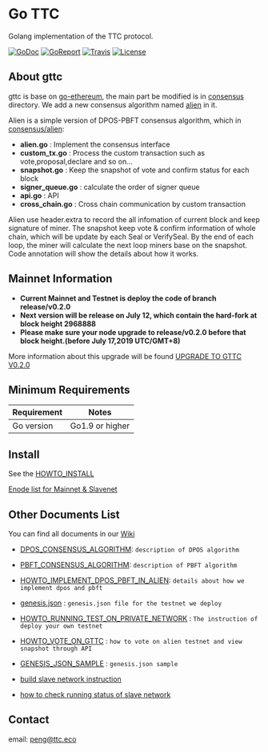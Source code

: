 # Go TTC

Golang implementation of the TTC protocol.

[![GoDoc](https://img.shields.io/badge/godoc-reference-blue.svg)](https://godoc.org/github.com/awesome-chain/Xchain)
[![GoReport](https://goreportcard.com/badge/github.com/awesome-chain/Xchain)](https://goreportcard.com/report/github.com/awesome-chain/Xchain)
[![Travis](https://travis-ci.org/TTCECO/gttc.svg?branch=master)](https://travis-ci.org/TTCECO/gttc)
[![License](https://img.shields.io/badge/license-GPL%20v3-blue.svg)](LICENSE)
## About gttc

gttc is base on [go-ethereum](https://github.com/ethereum/go-ethereum), the main part be modified is in [consensus](consensus/) directory. We add a new consensus algorithm named [alien](consensus/alien/) in it.

Alien is a simple version of DPOS-PBFT consensus algorithm, which in [consensus/alien](consensus/alien/):

* **alien.go**          : Implement the consensus interface
* **custom_tx.go**      : Process the custom transaction such as vote,proposal,declare and so on...
* **snapshot.go**       : Keep the snapshot of vote and confirm status for each block
* **signer_queue.go**   : calculate the order of signer queue
* **api.go**            : API
* **cross_chain.go**    : Cross chain communication by custom transaction

Alien use header.extra to record the all infomation of current block and keep signature of miner. The snapshot keep vote & confirm information of whole chain, which will be update by each Seal or VerifySeal. By the end of each loop, the miner will calculate the next loop miners base on the snapshot. Code annotation will show the details about how it works.

## Mainnet Information
* **Current Mainnet and Testnet is deploy the code of branch release/v0.2.0**
* **Next version will be release on July 12, which contain the hard-fork at block height 2968888**
* **Please make sure your node upgrade to release/v0.2.0 before that block height.(before July 17,2019 UTC/GMT+8)**

More information about this upgrade will be found [UPGRADE TO GTTC V0.2.0](https://github.com/awesome-chain/Xchain/wiki/UPGRADE-TO-GTTC-V0.2.0)

## Minimum Requirements

Requirement|Notes
---|---
Go version | Go1.9 or higher

## Install

See the [HOWTO_INSTALL](https://github.com/awesome-chain/Xchain/wiki/Building-GTTC)

[Enode list for Mainnet & Slavenet](https://github.com/awesome-chain/Xchain/wiki/Public-Enode-address)

## Other Documents List

You can find all documents in our [Wiki](https://github.com/awesome-chain/Xchain/wiki/)

* [DPOS_CONSENSUS_ALGORITHM](https://github.com/awesome-chain/Xchain/wiki/DPOS_CONSENSUS_ALGORITHM): `description of DPOS algorithm`
* [PBFT_CONSENSUS_ALGORITHM](https://github.com/awesome-chain/Xchain/wiki/PBFT_CONSENSUS_ALGORITHM): `description of PBFT algorithm`
* [HOWTO_IMPLEMENT_DPOS_PBFT_IN_ALIEN](https://github.com/awesome-chain/Xchain/wiki/HOWTO_IMPLEMENT_DPOS_PBFT_IN_ALIEN): `details about how we implement dpos and pbft`
* [genesis.json](https://github.com/awesome-chain/Xchain/wiki/genesis.json)  : `genesis.json file for the testnet we deploy`
* [HOWTO_RUNNING_TEST_ON_PRIVATE_NETWORK](https://github.com/awesome-chain/Xchain/wiki/HOWTO_RUNNING_TEST_ON_PRIVATE_NETWORK) : `The instruction of deploy your own testnet`
* [HOWTO_VOTE_ON_GTTC](https://github.com/awesome-chain/Xchain/wiki//HOWTO_VOTE_ON_GTTC)  : `how to vote on alien testnet and view snapshot through API`
* [GENESIS_JSON_SAMPLE](https://github.com/awesome-chain/Xchain/wiki/GENESIS_JSON_SAMPLE) : `genesis.json sample`

* [build slave network instruction](https://github.com/awesome-chain/Xchain/wiki/build-slave-network-instruction)
* [how to check running status of slave network](https://github.com/awesome-chain/Xchain/wiki/how-to-check-running-status-of-slave-network)

## Contact

email: peng@ttc.eco
